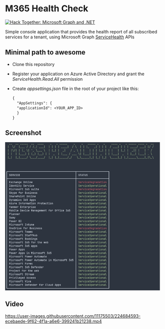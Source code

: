 # M365 Health Check
[![Hack Together: Microsoft Graph and .NET](https://img.shields.io/badge/Microsoft%20-Hack--Together-orange?style=for-the-badge&logo=microsoft)](https://github.com/microsoft/hack-together)

Simple console application that provides the health report of all subscribed services for a tenant, using Microsoft Graph [ServiceHealth](https://learn.microsoft.com/en-us/graph/api/serviceannouncement-list-healthoverviews?view=graph-rest-1.0&tabs=http) APIs

## Minimal path to awesome

- Clone this repository
- Register your application on Azure Active Directory and grant the _ServiceHealth.Read.All_ permission
- Create _appsettings.json_ file in the root of your project like this:

      {
        "AppSettings": {
        "applicationId": <YOUR_APP_ID>
        }
      }

## Screenshot

![M365HealthCheck](screenshot.png)

## Video
https://user-images.githubusercontent.com/11175503/224684593-ecebaede-9f62-4f1a-a6e6-399241b21238.mp4
